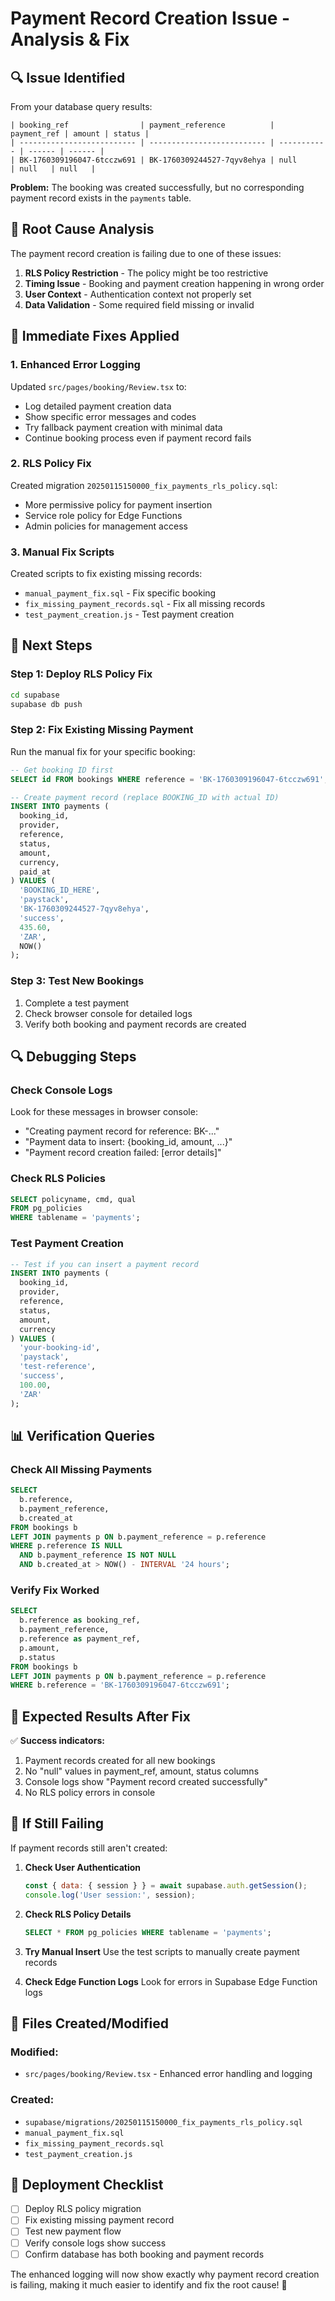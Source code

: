 # Payment Record Creation Issue - Analysis & Fix

## 🔍 **Issue Identified**

From your database query results:
```
| booking_ref                | payment_reference          | payment_ref | amount | status |
| -------------------------- | -------------------------- | ----------- | ------ | ------ |
| BK-1760309196047-6tcczw691 | BK-1760309244527-7qyv8ehya | null        | null   | null   |
```

**Problem:** The booking was created successfully, but no corresponding payment record exists in the `payments` table.

## 🚨 **Root Cause Analysis**

The payment record creation is failing due to one of these issues:

1. **RLS Policy Restriction** - The policy might be too restrictive
2. **Timing Issue** - Booking and payment creation happening in wrong order
3. **User Context** - Authentication context not properly set
4. **Data Validation** - Some required field missing or invalid

## 🔧 **Immediate Fixes Applied**

### 1. **Enhanced Error Logging**
Updated `src/pages/booking/Review.tsx` to:
- Log detailed payment creation data
- Show specific error messages and codes
- Try fallback payment creation with minimal data
- Continue booking process even if payment record fails

### 2. **RLS Policy Fix**
Created migration `20250115150000_fix_payments_rls_policy.sql`:
- More permissive policy for payment insertion
- Service role policy for Edge Functions
- Admin policies for management access

### 3. **Manual Fix Scripts**
Created scripts to fix existing missing records:
- `manual_payment_fix.sql` - Fix specific booking
- `fix_missing_payment_records.sql` - Fix all missing records
- `test_payment_creation.js` - Test payment creation

## 🚀 **Next Steps**

### Step 1: Deploy RLS Policy Fix
```bash
cd supabase
supabase db push
```

### Step 2: Fix Existing Missing Payment
Run the manual fix for your specific booking:
```sql
-- Get booking ID first
SELECT id FROM bookings WHERE reference = 'BK-1760309196047-6tcczw691';

-- Create payment record (replace BOOKING_ID with actual ID)
INSERT INTO payments (
  booking_id,
  provider,
  reference,
  status,
  amount,
  currency,
  paid_at
) VALUES (
  'BOOKING_ID_HERE',
  'paystack',
  'BK-1760309244527-7qyv8ehya',
  'success',
  435.60,
  'ZAR',
  NOW()
);
```

### Step 3: Test New Bookings
1. Complete a test payment
2. Check browser console for detailed logs
3. Verify both booking and payment records are created

## 🔍 **Debugging Steps**

### Check Console Logs
Look for these messages in browser console:
- "Creating payment record for reference: BK-..."
- "Payment data to insert: {booking_id, amount, ...}"
- "Payment record creation failed: [error details]"

### Check RLS Policies
```sql
SELECT policyname, cmd, qual 
FROM pg_policies 
WHERE tablename = 'payments';
```

### Test Payment Creation
```sql
-- Test if you can insert a payment record
INSERT INTO payments (
  booking_id,
  provider,
  reference,
  status,
  amount,
  currency
) VALUES (
  'your-booking-id',
  'paystack',
  'test-reference',
  'success',
  100.00,
  'ZAR'
);
```

## 📊 **Verification Queries**

### Check All Missing Payments
```sql
SELECT 
  b.reference,
  b.payment_reference,
  b.created_at
FROM bookings b
LEFT JOIN payments p ON b.payment_reference = p.reference
WHERE p.reference IS NULL
  AND b.payment_reference IS NOT NULL
  AND b.created_at > NOW() - INTERVAL '24 hours';
```

### Verify Fix Worked
```sql
SELECT 
  b.reference as booking_ref,
  b.payment_reference,
  p.reference as payment_ref,
  p.amount,
  p.status
FROM bookings b
LEFT JOIN payments p ON b.payment_reference = p.reference
WHERE b.reference = 'BK-1760309196047-6tcczw691';
```

## 🎯 **Expected Results After Fix**

✅ **Success indicators:**
1. Payment records created for all new bookings
2. No "null" values in payment_ref, amount, status columns
3. Console logs show "Payment record created successfully"
4. No RLS policy errors in console

## 🚨 **If Still Failing**

If payment records still aren't created:

1. **Check User Authentication**
   ```javascript
   const { data: { session } } = await supabase.auth.getSession();
   console.log('User session:', session);
   ```

2. **Check RLS Policy Details**
   ```sql
   SELECT * FROM pg_policies WHERE tablename = 'payments';
   ```

3. **Try Manual Insert**
   Use the test scripts to manually create payment records

4. **Check Edge Function Logs**
   Look for errors in Supabase Edge Function logs

## 📝 **Files Created/Modified**

### Modified:
- `src/pages/booking/Review.tsx` - Enhanced error handling and logging

### Created:
- `supabase/migrations/20250115150000_fix_payments_rls_policy.sql`
- `manual_payment_fix.sql`
- `fix_missing_payment_records.sql`
- `test_payment_creation.js`

## 🔄 **Deployment Checklist**

- [ ] Deploy RLS policy migration
- [ ] Fix existing missing payment record
- [ ] Test new payment flow
- [ ] Verify console logs show success
- [ ] Confirm database has both booking and payment records

The enhanced logging will now show exactly why payment record creation is failing, making it much easier to identify and fix the root cause! 🔧
